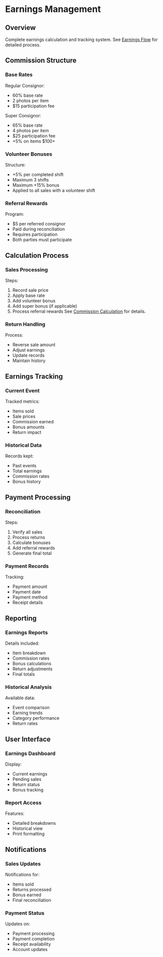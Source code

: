 # Earnings Management

## Overview
Complete earnings calculation and tracking system. See [Earnings Flow](../../diagrams/earnings-flow.mmd) for detailed process.

## Commission Structure

### Base Rates
Regular Consignor:
- 60% base rate
- 2 photos per item
- $15 participation fee

Super Consignor:
- 65% base rate
- 4 photos per item
- $25 participation fee
- +5% on items $100+

### Volunteer Bonuses
Structure:
- +5% per completed shift
- Maximum 3 shifts
- Maximum +15% bonus
- Applied to all sales with a volunteer shift

### Referral Rewards
Program:
- $5 per referred consignor
- Paid during reconciliation
- Requires participation
- Both parties must participate

## Calculation Process

### Sales Processing
Steps:
1. Record sale price
2. Apply base rate
3. Add volunteer bonus
4. Add super bonus (if applicable)
5. Process referral rewards
See [Commission Calculation](../../diagrams/commission-calculation.mmd) for details.

### Return Handling
Process:
- Reverse sale amount
- Adjust earnings
- Update records
- Maintain history

## Earnings Tracking

### Current Event
Tracked metrics:
- Items sold
- Sale prices
- Commission earned
- Bonus amounts
- Return impact

### Historical Data
Records kept:
- Past events
- Total earnings
- Commission rates
- Bonus history

## Payment Processing

### Reconciliation
Steps:
1. Verify all sales
2. Process returns
3. Calculate bonuses
4. Add referral rewards
5. Generate final total

### Payment Records
Tracking:
- Payment amount
- Payment date
- Payment method
- Receipt details

## Reporting

### Earnings Reports
Details included:
- Item breakdown
- Commission rates
- Bonus calculations
- Return adjustments
- Final totals

### Historical Analysis
Available data:
- Event comparison
- Earning trends
- Category performance
- Return rates

## User Interface

### Earnings Dashboard
Display:
- Current earnings
- Pending sales
- Return status
- Bonus tracking

### Report Access
Features:
- Detailed breakdowns
- Historical view
- Print formatting

## Notifications

### Sales Updates
Notifications for:
- Items sold
- Returns processed
- Bonus earned
- Final reconciliation

### Payment Status
Updates on:
- Payment processing
- Payment completion
- Receipt availability
- Account updates
